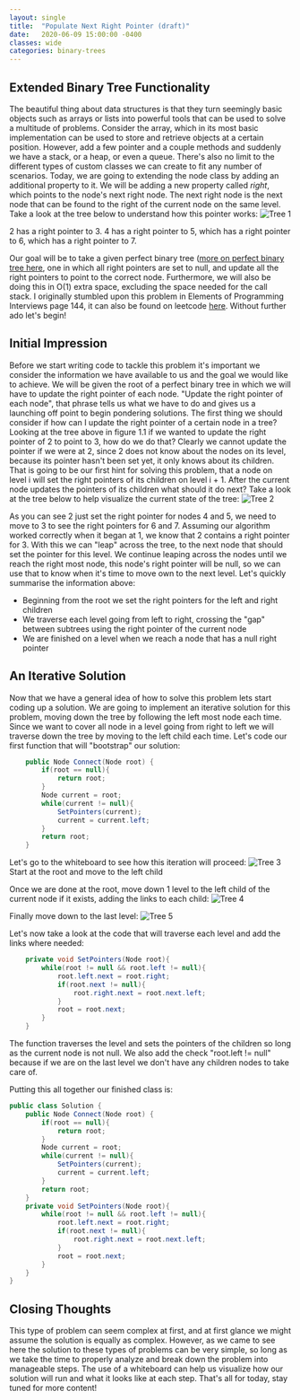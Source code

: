 ```yaml
---
layout: single
title:  "Populate Next Right Pointer (draft)"
date:   2020-06-09 15:00:00 -0400
classes: wide
categories: binary-trees
---
```

## Extended Binary Tree Functionality
The beautiful thing about data structures is that they turn seemingly basic objects such as arrays or lists into powerful tools that can be used to solve a multitude of problems. Consider the array, which in its most basic implementation can be used to store and retrieve objects at a certain position. However, add a few pointer and a couple methods and suddenly we have a stack, or a heap, or even a queue. There's also no limit to the different types of custom classes we can create to fit any number of scenarios. Today, we are going to extending the node class by adding an additional property to it. We will be adding a new property called _right_, which points to the node's next right node. The next right node is the next node that can be found to the right of the current node on the same level. Take a look at the tree below to understand how this pointer works:
![Tree 1]({{site.baseurl}}/assets/Images/RightSiblingTree/Tree-1.jpg)

2 has a right pointer to 3. 4 has a right pointer to 5, which has a right pointer to 6, which has a right pointer to 7.

Our goal will be to take a given perfect binary tree ([more on perfect binary tree here](https://adamlawson.dev/IntelligentProgrammer/binary-trees/Binary-Trees/), one in which all right pointers are set to null, and update all the right pointers to point to the correct node. Furthermore, we will also be doing this in O(1) extra space, excluding the space needed for the call stack. I originally stumbled upon this problem in Elements of Programming Interviews page 144, it can also be found on leetcode [here](https://leetcode.com/problems/populating-next-right-pointers-in-each-node/). Without further ado let's begin!

## Initial Impression
Before we start writing code to tackle this problem it's important we consider the information we have available to us and the goal we would like to achieve. We will be given the root of a perfect binary tree in which we will have to update the right pointer of each node. "Update the right pointer of each node", that phrase tells us what we have to do and gives us a launching off point to begin pondering solutions. The first thing we should consider if how can I update the right pointer of a certain node in a tree? Looking at the tree above in figure 1.1 if we wanted to update the right pointer of 2 to point to 3, how do we do that? Clearly we cannot update the pointer if we were at 2, since 2 does not know about the nodes on its level, because its pointer hasn't been set yet, it only knows about its children. That is going to be our first hint for solving this problem, that a node on level i will set the right pointers of its children on level i + 1. After the current node updates the pointers of its children what should it do next? Take a look at the tree below to help visualize the current state of the tree:
![Tree 2]({{site.baseurl}}/assets/Images/RightSiblingTree/Tree-2.jpg)

As you can see 2 just set the right pointer for nodes 4 and 5, we need to move to 3 to see the right pointers for 6 and 7. Assuming our algorithm worked correctly when it began at 1, we know that 2 contains a right pointer for 3. With this we can "leap" across the tree, to the next node that should set the pointer for this level. We continue leaping across the nodes until we reach the right most node, this node's right pointer will be null, so we can use that to know when it's time to move own to the next level. Let's quickly summarise the information above:
* Beginning from the root we set the right pointers for the left and right children
* We traverse each level going from left to right, crossing the "gap" between subtrees using the right pointer of the current node
* We are finished on a level when we reach a node that has a null right pointer 

## An Iterative Solution
Now that we have a general idea of how to solve this problem lets start coding up a solution. We are going to implement an iterative solution for this problem, moving down the tree by following the left most node each time. Since we want to cover all node in a level going from right to left we will traverse down the tree by moving to the left child each time. Let's code our first function that will "bootstrap" our solution:
```cs
    public Node Connect(Node root) {
        if(root == null){
            return root;
        }
        Node current = root;
        while(current != null){
            SetPointers(current);
            current = current.left;
        }
        return root;
    }
```

Let's go to the whiteboard to see how this iteration will proceed:
![Tree 3]({{site.baseurl}}/assets/Images/RightSiblingTree/Tree-4.jpg)
Start at the root and move to the left child

Once we are done at the root, move down 1 level to the left child of the current node if it exists, adding the links to each child:
![Tree 4]({{site.baseurl}}/assets/Images/RightSiblingTree/Tree-6.jpg)

Finally move down to the last level:
![Tree 5]({{site.baseurl}}/assets/Images/RightSiblingTree/Tree-7.jpg)

Let's now take a look at the code that will traverse each level and add the links where needed:
```cs
    private void SetPointers(Node root){
        while(root != null && root.left != null){
            root.left.next = root.right;
            if(root.next != null){
                root.right.next = root.next.left;
            }
            root = root.next;
        }
    }
```
The function traverses the level and sets the pointers of the children so long as the current node is not null. We also add the check "root.left != null" because if we are on the last level we don't have any children nodes to take care of.

Putting this all together our finished class is:

```cs
public class Solution {
    public Node Connect(Node root) {
        if(root == null){
            return root;
        }
        Node current = root;
        while(current != null){
            SetPointers(current);
            current = current.left;
        }
        return root;
    }
    private void SetPointers(Node root){
        while(root != null && root.left != null){
            root.left.next = root.right;
            if(root.next != null){
                root.right.next = root.next.left;
            }
            root = root.next;
        }
    }
}
```
## Closing Thoughts
This type of problem can seem complex at first, and at first glance we might assume the solution is equally as complex. However, as we came to see here the solution to these types of problems can be very simple, so long as we take the time to properly analyze and break down the problem into manageable steps. The use of a whiteboard can help us visualize how our solution will run and what it looks like at each step. That's all for today, stay tuned for more content!
